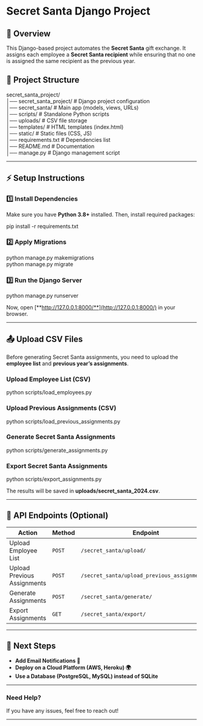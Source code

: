 # **Secret Santa Django Project**

## **📌 Overview**

This Django-based project automates the **Secret Santa** gift exchange. It assigns each employee a **Secret Santa recipient** while ensuring that no one is assigned the same recipient as the previous year.

## **📂 Project Structure**

secret\_santa\_project/  
│── secret\_santa\_project/       \# Django project configuration  
│── secret\_santa/               \# Main app (models, views, URLs)  
│── scripts/                    \# Standalone Python scripts  
│── uploads/                    \# CSV file storage  
│── templates/                   \# HTML templates (index.html)  
│── static/                      \# Static files (CSS, JS)  
│── requirements.txt             \# Dependencies list  
│── README.md                    \# Documentation  
│── manage.py                     \# Django management script

---

## **⚡ Setup Instructions**

### **1️⃣ Install Dependencies**

Make sure you have **Python 3.8+** installed. Then, install required packages:

pip install \-r requirements.txt

### **2️⃣ Apply Migrations**

python manage.py makemigrations  
python manage.py migrate

### **3️⃣ Run the Django Server**

python manage.py runserver

Now, open [**http://127.0.0.1:8000/**](http://127.0.0.1:8000/) in your browser.

---

## **📤 Upload CSV Files**

Before generating Secret Santa assignments, you need to upload the **employee list** and **previous year’s assignments**.

### **Upload Employee List (CSV)**

python scripts/load\_employees.py

### **Upload Previous Assignments (CSV)**

python scripts/load\_previous\_assignments.py

### **Generate Secret Santa Assignments**

python scripts/generate\_assignments.py

### **Export Secret Santa Assignments**

python scripts/export\_assignments.py

The results will be saved in **uploads/secret\_santa\_2024.csv**.

---

## **🚀 API Endpoints (Optional)**

| Action | Method | Endpoint |
| ----- | ----- | ----- |
| Upload Employee List | `POST` | `/secret_santa/upload/` |
| Upload Previous Assignments | `POST` | `/secret_santa/upload_previous_assignments/` |
| Generate Assignments | `POST` | `/secret_santa/generate/` |
| Export Assignments | `GET` | `/secret_santa/export/` |

---

## **🎁 Next Steps**

* **Add Email Notifications 📧**  
* **Deploy on a Cloud Platform (AWS, Heroku) 🌍**  
* **Use a Database (PostgreSQL, MySQL) instead of SQLite**

---

### **Need Help?**

If you have any issues, feel free to reach out\!

---

